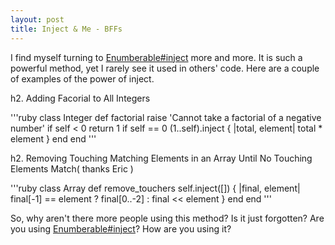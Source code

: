 ```yaml
--- 
layout: post
title: Inject & Me - BFFs
---
```


I find myself turning to [Enumberable#inject](http://apidock.com/ruby/Enumerable/inject) more and more.  It is such a powerful method, yet I rarely see it used in others' code.  Here are a couple of examples of the power of inject.

h2. Adding Facorial to All Integers

'''ruby
class Integer
  def factorial
    raise 'Cannot take a factorial of a negative number' if self < 0
    return 1 if self == 0
    (1..self).inject { |total, element| total * element }
  end
end
'''

h2. Removing Touching Matching Elements in an Array Until No Touching Elements Match( thanks Eric )

'''ruby
class Array
  def remove_touchers
    self.inject([]) { |final, element| final[-1] == element ? final[0..-2] : final << element }
  end
end
'''

So, why aren't there more people using this method?  Is it just forgotten?  Are you using [Enumberable#inject](http://apidock.com/ruby/Enumerable/inject)?
How are you using it?
